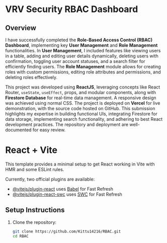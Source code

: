 # VRV Security RBAC Dashboard

## Overview

I have successfully completed the **Role-Based Access Control (RBAC) Dashboard**, implementing key **User Management** and **Role Management** functionalities. In **User Management**, I included features like viewing users in a table, adding and editing user details dynamically, deleting users with confirmation, toggling user account statuses, and a search filter for efficiently finding users. The **Role Management** module allows for creating roles with custom permissions, editing role attributes and permissions, and deleting roles effectively.

This project was developed using **ReactJS**, leveraging concepts like React Router, `useState`, `useEffect`, props, and modular components, along with **Firestore Database** for real-time data management. A responsive design was achieved using normal CSS. The project is deployed on **Vercel** for live demonstration, with the source code hosted on GitHub. This submission highlights my expertise in building functional UIs, integrating Firestore for data storage, implementing search functionality, and adhering to best React development practices. The repository and deployment are well-documented for easy review.

# React + Vite

This template provides a minimal setup to get React working in Vite with HMR and some ESLint rules.

Currently, two official plugins are available:

- [@vitejs/plugin-react](https://github.com/vitejs/vite-plugin-react/blob/main/packages/plugin-react/README.md) uses [Babel](https://babeljs.io/) for Fast Refresh
- [@vitejs/plugin-react-swc](https://github.com/vitejs/vite-plugin-react-swc) uses [SWC](https://swc.rs/) for Fast Refresh



## Setup Instructions

1. Clone the repository:
   ```sh
   git clone https://github.com/Kittu14216/RBAC.git
   cd RBAC
   ```
